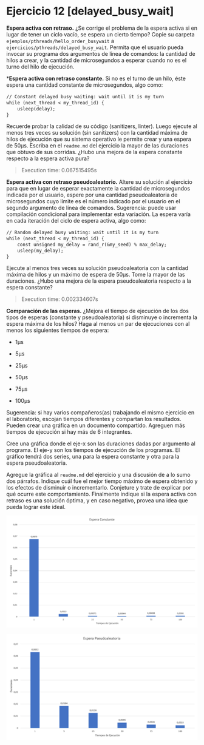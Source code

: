  # Ejercicio 12 [delayed_busy_wait]

**Espera activa con retraso.** ¿Se corrige el problema de la espera activa si en lugar de tener un ciclo vacío, se espera un cierto tiempo? Copie su carpeta `ejemplos/pthreads/hello_order_busywait` a `ejercicios/pthreads/delayed_busy_wait`. Permita que el usuario pueda invocar su programa dos argumentos de línea de comandos: la cantidad de hilos a crear, y la cantidad de microsegundos a esperar cuando no es el turno del hilo de ejecución.

***Espera activa con retraso constante.** Si no es el turno de un hilo, éste espera una cantidad constante de microsegundos, algo como:

    // Constant delayed busy waiting: wait until it is my turn
    while (next_thread < my_thread_id) {
        usleep(delay);
    }

Recuerde probar la calidad de su código (sanitizers, linter). Luego ejecute al menos tres veces su solución (sin sanitizers) con la cantidad máxima de hilos de ejecución que su sistema operativo le permite crear y una espera de 50µs. Escriba en el `readme.md` del ejercicio la mayor de las duraciones que obtuvo de sus corridas. ¿Hubo una mejora de la espera constante respecto a la espera activa pura?

> Execution time: 0.067515495s

**Espera activa con retraso pseudoaleatorio.** Altere su solución al ejercicio para que en lugar de esperar exactamente la cantidad de microsegundos indicada por el usuario, espere por una cantidad pseudoaleatoria de microsegundos cuyo límite es el número indicado por el usuario en el segundo argumento de línea de comandos. Sugerencia: puede usar compilación condicional para implementar esta variación. La espera varía en cada iteración del ciclo de espera activa, algo como:

    // Random delayed busy waiting: wait until it is my turn
    while (next_thread < my_thread_id) {
	    const unsigned my_delay = rand_r(&my_seed) % max_delay;
        usleep(my_delay);
    }

Ejecute al menos tres veces su solución pseudoaleatoria con la cantidad máxima de hilos y un máximo de espera de 50µs. Tome la mayor de las duraciones. ¿Hubo una mejora de la espera pseudoaleatoria respecto a la espera constante?

> Execution time: 0.002334607s

**Comparación de las esperas.** ¿Mejora el tiempo de ejecución de los dos tipos de esperas (constante y pseudoaleatoria) si disminuye o incrementa la espera máxima de los hilos? Haga al menos un par de ejecuciones con al menos los siguientes tiempos de espera:

- 1µs

- 5µs

- 25µs

- 50µs

- 75µs

- 100µs

Sugerencia: si hay varios compañeros(as) trabajando el mismo ejercicio en el laboratorio, escojan tiempos diferentes y compartan los resultados. Pueden crear una gráfica en un documento compartido. Agreguen más tiempos de ejecución si hay más de 6 integrantes.

Cree una gráfica donde el eje-x son las duraciones dadas por argumento al programa. El eje-y son los tiempos de ejecución de los programas. El gráfico tendrá dos series, una para la espera constante y otra para la espera pseudoaleatoria.

Agregue la gráfica al `readme.md` del ejercicio y una discusión de a lo sumo dos párrafos. Indique cuál fue el mejor tiempo máximo de espera obtenido y los efectos de disminuir o incrementarlo. Conjeture y trate de explicar por qué ocurre este comportamiento. Finalmente indique si la espera activa con retraso es una solución óptima, y en caso negativo, provea una idea que pueda lograr este ideal.

![Espera constante](./graphs/Espera_Constante.png)

![Espera Pseudoaleatoria](./graphs/Espera_Pseudoaleatoria.png)
